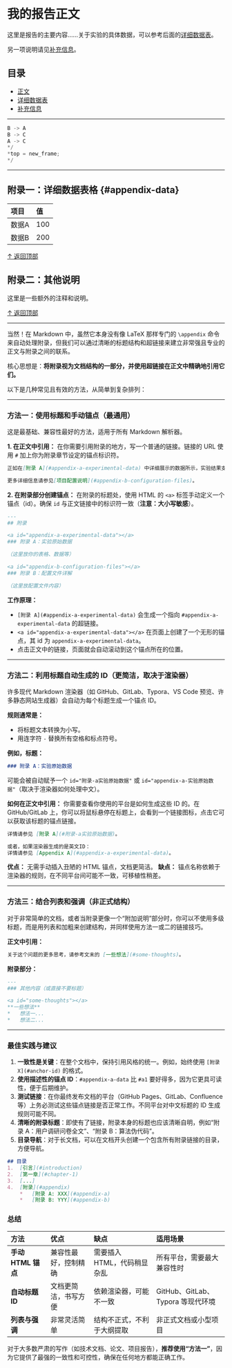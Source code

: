 <a id="top"></a>
# 我的报告正文

这里是报告的主要内容……关于实验的具体数据，可以参考后面的[详细数据表](#appendix-data)。

另一项说明请见[补充信息](#custom-note)。


## 目录
- [正文](#top)
- [详细数据表](#appendix-data)
- [补充信息](#custom-note)

---
```cpp
B -> A
B -> C
A -> C
*/
*top = new_frame;
*/
```



---

## 附录一：详细数据表格 {#appendix-data}

| 项目 | 值 |
| :--- | :-- |
| 数据A | 100 |
| 数据B | 200 |

[↑ 返回顶部](#top)

<a id="custom-note"></a>
## 附录二：其他说明

这里是一些额外的注释和说明。

[↑ 返回顶部](#top)


---

当然！在 Markdown 中，虽然它本身没有像 LaTeX 那样专门的 `\appendix` 命令来自动处理附录，但我们可以通过清晰的标题结构和超链接来建立非常强且专业的正文与附录之间的联系。

核心思想是：**将附录视为文档结构的一部分，并使用超链接在正文中精确地引用它们。**

以下是几种常见且有效的方法，从简单到复杂排列：

---

### 方法一：使用标题和手动锚点（最通用）

这是最基础、兼容性最好的方法，适用于所有 Markdown 解析器。

**1. 在正文中引用：**
在你需要引用附录的地方，写一个普通的链接。链接的 URL 使用 `#` 加上你为附录章节设定的锚点标识符。

```markdown
正如在[附录 A](#appendix-a-experimental-data) 中详细展示的数据所示，实验结果支持我们的假设。

更多详细信息请参见[项目配置说明](#appendix-b-configuration-files)。
```

**2. 在附录部分创建锚点：**
在附录的标题处，使用 HTML 的 `<a>` 标签手动定义一个锚点（id）。确保 `id` 与正文链接中的标识符一致（**注意：大小写敏感**）。

```markdown
---
## 附录

<a id="appendix-a-experimental-data"></a>
### 附录 A：实验原始数据

（这里放你的表格、数据等）

<a id="appendix-b-configuration-files"></a>
### 附录 B：配置文件详解

（这里放配置文件内容）
```

**工作原理：**
*   `[附录 A](#appendix-a-experimental-data)` 会生成一个指向 `#appendix-a-experimental-data` 的超链接。
*   `<a id="appendix-a-experimental-data"></a>` 在页面上创建了一个无形的锚点，其 id 为 `appendix-a-experimental-data`。
*   点击正文中的链接，页面就会自动滚动到这个锚点所在的位置。

---

### 方法二：利用标题自动生成的 ID（更简洁，取决于渲染器）

许多现代 Markdown 渲染器（如 GitHub、GitLab、Typora、VS Code 预览、许多静态网站生成器）会自动为每个标题生成一个锚点 ID。

**规则通常是：**
*   将标题文本转换为小写。
*   用连字符 `-` 替换所有空格和标点符号。

**例如，标题：**
```markdown
### 附录 A：实验原始数据
```
可能会被自动赋予一个 `id="附录-a实验原始数据"` 或 `id="appendix-a-实验原始数据"`（取决于渲染器如何处理中文）。

**如何在正文中引用：**
你需要查看你使用的平台是如何生成这些 ID 的。在 GitHub/GitLab 上，你可以将鼠标悬停在标题上，会看到一个链接图标，点击它可以获取该标题的锚点链接。

```markdown
详情请参见 [附录 A](#附录-a实验原始数据)。

或者，如果渲染器生成的是英文ID：
详情请参见 [Appendix A](#appendix-a-experimental-data)。
```

**优点：** 无需手动插入丑陋的 HTML 锚点，文档更简洁。
**缺点：** 锚点名称依赖于渲染器的规则，在不同平台间可能不一致，可移植性稍差。

---

### 方法三：结合列表和强调（非正式结构）

对于非常简单的文档，或者当附录更像一个“附加说明”部分时，你可以不使用多级标题，而是用列表和加粗来创建结构，并同样使用方法一或二的链接技巧。

**正文中引用：**
```markdown
关于这个问题的更多思考，请参考文末的 [一些想法](#some-thoughts)。
```

**附录部分：**
```markdown
---
### 其他内容（或直接不要标题）

<a id="some-thoughts"></a>
**一些想法**
*   想法一...
*   想法二...
```

---

### 最佳实践与建议

1.  **一致性是关键**：在整个文档中，保持引用风格的统一。例如，始终使用 `[附录 X](#anchor-id)` 的格式。
2.  **使用描述性的锚点 ID**：`#appendix-a-data` 比 `#a1` 要好得多，因为它更具可读性，便于后期维护。
3.  **测试链接**：在你最终发布文档的平台（GitHub Pages、GitLab、Confluence 等）上务必测试这些锚点链接是否正常工作。不同平台对中文标题的 ID 生成规则可能不同。
4.  **清晰的附录标题**：即使有了链接，附录本身的标题也应该清晰自明，例如“附录 A：用户调研问卷全文”、“附录 B：算法伪代码”。
5.  **目录导航**：对于长文档，可以在文档开头创建一个包含所有附录链接的目录，方便导航。

```markdown
## 目录
1.  [引言](#introduction)
2.  [第一章](#chapter-1)
3.  [...]
4.  [附录](#appendix)
    *   [附录 A: XXX](#appendix-a)
    *   [附录 B: YYY](#appendix-b)
```

### 总结

| 方法 | 优点 | 缺点 | 适用场景 |
| :--- | :--- | :--- | :--- |
| **手动 HTML 锚点** | 兼容性最好，控制精确 | 需要插入 HTML，代码稍显杂乱 | 所有平台，需要最大兼容性时 |
| **自动标题 ID** | 文档更简洁，书写方便 | 依赖渲染器，可能不一致 | GitHub、GitLab、Typora 等现代环境 |
| **列表与强调** | 非常灵活简单 | 结构不正式，不利于大纲提取 | 非正式文档或小型项目 |

对于大多数严肃的写作（如技术文档、论文、项目报告），**推荐使用“方法一”**，因为它提供了最强的一致性和可控性，确保在任何地方都能正确工作。